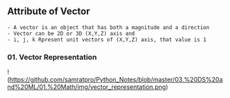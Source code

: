 ## Attribute of Vector
```
- A vector is an object that has both a magnitude and a direction
- Vector can be 2D or 3D (X,Y,Z) axis and 
- i, j, k Rpresent unit vectors of (X,Y,Z) axis, that value is 1
```
### 01. Vector Representation
!(https://github.com/samratpro/Python_Notes/blob/master/03.%20DS%20and%20ML/01.%20Math/img/vector_representation.png)

